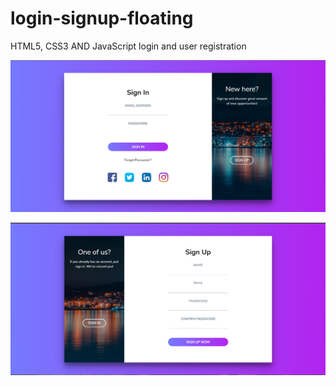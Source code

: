 # login-signup-floating
HTML5, CSS3 AND JavaScript login and user registration

![](https://github.com/FranciscoSanvicente/login-signup-floating/blob/main/Captura.PNG)

![](https://github.com/FranciscoSanvicente/login-signup-floating/blob/main/Captura2.PNG)
